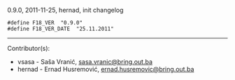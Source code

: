 0.9.0, 2011-11-25, hernad, init changelog 

    #define F18_VER  "0.9.0"
    #define F18_VER_DATE  "25.11.2011"

--------------------

Contributor(s):

* vsasa - Saša Vranić, sasa.vranic@bring.out.ba
* hernad - Ernad Husremović, ernad.husremovic@bring.out.ba
